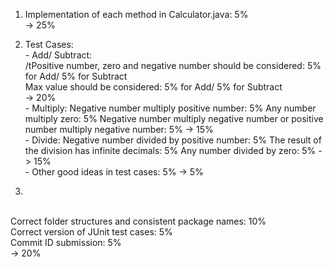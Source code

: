 1. Implementation of each method in Calculator.java: 5%
   <br>  -> 25%
2. Test Cases:
<br>\- Add/ Subtract: 
	<br>/tPositive number, zero and negative number should be considered: 5% for Add/ 5% for Subtract
	<br>	Max value should be considered: 5% for Add/ 5% for Subtract
    <br>	-> 20%
<br>\- Multiply: 
	Negative number multiply positive number: 5%
	Any number multiply zero: 5%
	Negative number multiply negative number or positive number multiply negative number: 5%
	-> 15%
<br>\- Divide: 
	Negative number divided by positive number: 5%
	The result of the division has infinite decimals: 5%
	Any number divided by zero: 5%
	-> 15%
<br>\- Other good ideas in test cases: 5%
	-> 5%

3. 
<br>Correct folder structures and consistent package names: 10%
<br>Correct version of JUnit test cases: 5%
<br>Commit ID submission: 5%
<br>-> 20%
